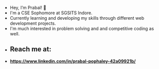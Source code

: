 - Hey, I’m Prabal! 👋
- I'm a CSE Sophomore at SGSITS Indore.
- Currently learning and developing my skills through different web development projects.
- I'm much interested in problem solving and and competitive coding as well.
- <b> <h2> Reach me at:
- https://www.linkedin.com/in/prabal-pophaley-42a09921b/

<!---
praball/praball is a ✨ special ✨ repository because its `README.md` (this file) appears on your GitHub profile.
You can click the Preview link to take a look at your changes.
--->

